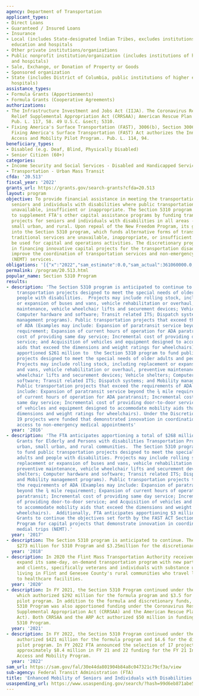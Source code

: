 ```yaml
---
agency: Department of Transportation
applicant_types:
- Direct Loans
- Guaranteed / Insured Loans
- Insurance
- Local (includes State-designated lndian Tribes, excludes institutions of higher
  education and hospitals
- Other private institutions/organizations
- Public nonprofit institution/organization (includes institutions of higher education
  and hospitals)
- Sale, Exchange, or Donation of Property or Goods
- Sponsored organization
- State (includes District of Columbia, public institutions of higher education and
  hospitals)
assistance_types:
- Formula Grants (Apportionments)
- Formula Grants (Cooperative Agreements)
authorizations:
- The Infrastructure Investment and Jobs Act (IIJA). The Coronavirus Response and
  Relief Supplemental Appropriation Act (CRRSAA); American Rescue Plan Act (ARP).
  Pub. L. 117, 58. 49 U.S.C. &sect; 5310.
- Fixing America's Surface Transportation (FAST), 3006(b), Section 3006(b) of the
  Fixing America's Surface Transportation (FAST) Act authorizes the Innovative Coordinated
  Access and Mobility Pilot Program.. Pub. L. 114, 94.
beneficiary_types:
- Disabled (e.g. Deaf, Blind, Physically Disabled)
- Senior Citizen (60+)
categories:
- Income Security and Social Services - Disabled and Handicapped Services
- Transportation - Urban Mass Transit
cfda: '20.513'
fiscal_year: '2022'
grants_url: https://grants.gov/search-grants?cfda=20.513
layout: program
objective: To provide financial assistance in meeting the transportation needs of
  seniors and individuals with disabilities where public transportation services are
  unavailable, insufficient or inappropriate. The Section 5310 program is designed
  to supplement FTA's other capital assistance programs by funding transportation
  projects for seniors and individuals with disabilities in all areas - large urban,
  small urban, and rural. Upon repeal of the New Freedom Program, its goals were incorporated
  into the Section 5310 program, which funds alternative forms of transportation where
  traditional services are unavailable, inappropriate, or insufficient. Funds can
  be used for capital and operations activities. The discretionary program assists
  in financing innovative capital projects for the transportation disadvantaged that
  improve the coordination of transportation services and non-emergency medical transportation
  (NEMT) services.
obligations: '[{"x":"2022","sam_estimate":0.0,"sam_actual":361060000.0,"usa_spending_actual":369885151.72},{"x":"2023","sam_estimate":442573000.0,"sam_actual":0.0,"usa_spending_actual":407044713.0},{"x":"2024","sam_estimate":467007000.0,"sam_actual":0.0,"usa_spending_actual":463478717.55}]'
permalink: /program/20.513.html
popular_name: Section 5310 Program
results:
- description: 'The Section 5310 program is anticipated to continue to fund public
    transportation projects designed to meet the special needs of older adults and
    people with disabilities.  Projects may include rolling stock, including replacement
    or expansion of buses and vans, vehicle rehabilitation or overhaul, preventive
    maintenance, vehicle wheelchair lifts and securement devices; Vehicle shelters;
    Computer hardware and software; Transit related ITS; Dispatch systems; and Mobility
    management programs). Public transportation projects that exceed the requirements
    of ADA (Examples may include: Expansion of paratransit service beyond the ¾ mile
    requirement; Expansion of current hours of operation for ADA paratransit; Incremental
    cost of providing same day service; Incremental cost of providing door-to-door
    service; and Acquisition of vehicles and equipment designed to accommodate mobility
    aids that exceed the dimensions and weight ratings for wheelchairs).  The FTA
    apportioned $261 million to  the Section 5310 program to fund public transportation
    projects designed to meet the special needs of older adults and people with disabilities.
    Projects may include rolling stock, including replacement or expansion of buses
    and vans, vehicle rehabilitation or overhaul, preventive maintenance, vehicle
    wheelchair lifts and securement devices; Vehicle shelters; Computer hardware and
    software; Transit related ITS; Dispatch systems; and Mobility management programs).
    Public transportation projects that exceed the requirements of ADA (Examples may
    include: Expansion of paratransit service beyond the ¾ mile requirement; Expansion
    of current hours of operation for ADA paratransit; Incremental cost of providing
    same day service; Incremental cost of providing door-to-door service; and Acquisition
    of vehicles and equipment designed to accommodate mobility aids that exceed the
    dimensions and weight ratings for wheelchairs). Under the Discretionary category,
    19 projects were funded that demonstrated innovation in coordination and improved
    access to non-emergency medical appointments'
  year: '2016'
- description: 'The FTA anticipates apportioning a total of $268 million of Formula
    Grants for Elderly and Persons with disabilities Transportation Program to designated
    urban, small urban, and rural communities.  The Section 5310 program continues
    to fund public transportation projects designed to meet the special needs of older
    adults and people with disabilities. Projects may include rolling stock, including
    replacement or expansion of buses and vans, vehicle rehabilitation or overhaul,
    preventive maintenance, vehicle wheelchair lifts and securement devices; Vehicle
    shelters; Computer hardware and software; Transit related ITS; Dispatch systems;
    and Mobility management programs). Public transportation projects that exceed
    the requirements of ADA (Examples may include: Expansion of paratransit service
    beyond the ¾ mile requirement; Expansion of current hours of operation for ADA
    paratransit; Incremental cost of providing same day service; Incremental cost
    of providing door-to-door service; and Acquisition of vehicles and equipment designed
    to accommodate mobility aids that exceed the dimensions and weight ratings for
    wheelchairs).  Additionally, FTA anticipates apportioning $3 million in Discretionary
    Grants to continue the objectives set forth by the FAST ACT Section 3006 (b) Pilot
    Program for capital projects that demonstrate innovation in coordination of non-emergency
    medial trips (NEMT).'
  year: '2017'
- description: The Section 5310 program is anticipated to continue. The FAST Act authorizes
    $273 million for 5310 Program and $3.25million for the discretionary program.
  year: '2018'
- description: In 2020 the Flint Mass Transportation Authority received funding to
    expand its same-day, on-demand transportation program with new partner agencies
    and clients, specifically veterans and individuals with substance use disorders
    living in Flint and Genesee County's rural communities who travel long distances
    to healthcare facilities.
  year: '2020'
- description: In FY 2021, the Section 5310 Program continued under the FAST Act,
    which authorized $292 million for the formula program and $3.5 for the discretionary
    pilot program. In addition to the formula and discretionary funds, the Section
    5310 Program was also apportioned funding under the Coronavirus Response and Relief
    Supplemental Appropriation Act (CRRSAA) and the American Rescue Plan Act (ARP
    Act). Both CRRSAA and the ARP Act authorized $50 million in funding for the Section
    5310 Program.
  year: '2021'
- description: In FY 2022, the Section 5310 Program continued under the IIJA, which
    authorized $421 million for the formula program and $4.6 for the discretionary
    pilot program. In FY 2022 FTA announced the selection of 17 projects and awarded
    approximately $8.4 million in FY 21 and 22 funding for the FY 21 Innovative Coordinated
    Access and Mobility Program.
  year: '2022'
sam_url: https://sam.gov/fal/30e44da801904b84a8c047321c79cf3a/view
sub-agency: Federal Transit Administration (FTA)
title: 'Enhanced Mobility of Seniors and Individuals with Disabilities '
usaspending_url: https://www.usaspending.gov/search/?hash=99d6eb871abe53076fe4518a3f5a0e67
---
```

